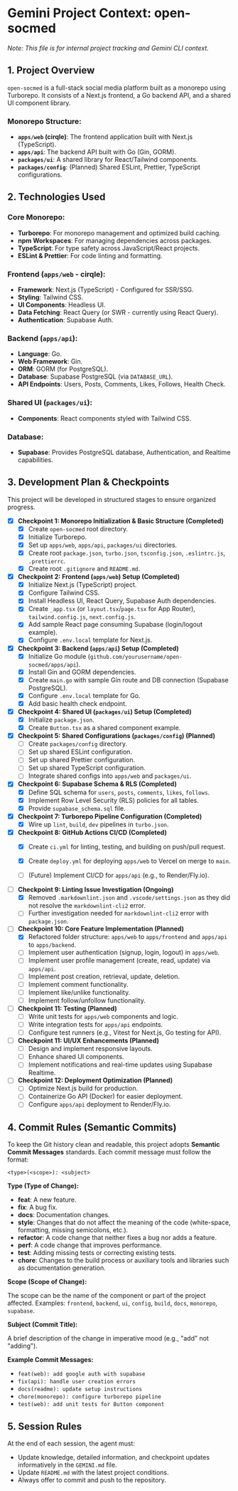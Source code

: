 # Gemini Project Context: open-socmed

*Note: This file is for internal project tracking and Gemini CLI context.*

## 1. Project Overview

`open-socmed` is a full-stack social media platform built as a monorepo using Turborepo. It consists of a Next.js frontend, a Go backend API, and a shared UI component library.

### Monorepo Structure:
- **`apps/web` (cirqle)**: The frontend application built with Next.js (TypeScript).
- **`apps/api`**: The backend API built with Go (Gin, GORM).
- **`packages/ui`**: A shared library for React/Tailwind components.
- **`packages/config`**: (Planned) Shared ESLint, Prettier, TypeScript configurations.

## 2. Technologies Used

### Core Monorepo:
- **Turborepo**: For monorepo management and optimized build caching.
- **npm Workspaces**: For managing dependencies across packages.
- **TypeScript**: For type safety across JavaScript/React projects.
- **ESLint & Prettier**: For code linting and formatting.

### Frontend (`apps/web` - cirqle):
- **Framework**: Next.js (TypeScript) - Configured for SSR/SSG.
- **Styling**: Tailwind CSS.
- **UI Components**: Headless UI.
- **Data Fetching**: React Query (or SWR - currently using React Query).
- **Authentication**: Supabase Auth.

### Backend (`apps/api`):
- **Language**: Go.
- **Web Framework**: Gin.
- **ORM**: GORM (for PostgreSQL).
- **Database**: Supabase PostgreSQL (via `DATABASE_URL`).
- **API Endpoints**: Users, Posts, Comments, Likes, Follows, Health Check.

### Shared UI (`packages/ui`):
- **Components**: React components styled with Tailwind CSS.

### Database:
- **Supabase**: Provides PostgreSQL database, Authentication, and Realtime capabilities.

## 3. Development Plan & Checkpoints

This project will be developed in structured stages to ensure organized progress.

* [x] **Checkpoint 1: Monorepo Initialization & Basic Structure (Completed)**
  * [x] Create `open-socmed` root directory.
  * [x] Initialize Turborepo.
  * [x] Set up `apps/web`, `apps/api`, `packages/ui` directories.
  * [x] Create root `package.json`, `turbo.json`, `tsconfig.json`, `.eslintrc.js`, `.prettierrc`.
  * [x] Create root `.gitignore` and `README.md`.

* [x] **Checkpoint 2: Frontend (`apps/web`) Setup (Completed)**
  * [x] Initialize Next.js (TypeScript) project.
  * [x] Configure Tailwind CSS.
  * [x] Install Headless UI, React Query, Supabase Auth dependencies.
  * [x] Create `_app.tsx` (or `layout.tsx`/`page.tsx` for App Router), `tailwind.config.js`, `next.config.js`.
  * [x] Add sample React page consuming Supabase (login/logout example).
  * [x] Configure `.env.local` template for Next.js.

* [x] **Checkpoint 3: Backend (`apps/api`) Setup (Completed)**
  * [x] Initialize Go module (`github.com/yourusername/open-socmed/apps/api`).
  * [x] Install Gin and GORM dependencies.
  * [x] Create `main.go` with sample Gin route and DB connection (Supabase PostgreSQL).
  * [x] Configure `.env.local` template for Go.
  * [x] Add basic health check endpoint.

* [x] **Checkpoint 4: Shared UI (`packages/ui`) Setup (Completed)**
  * [x] Initialize `package.json`.
  * [x] Create `Button.tsx` as a shared component example.

* [x] **Checkpoint 5: Shared Configurations (`packages/config`) (Planned)**
  * [ ] Create `packages/config` directory.
  * [ ] Set up shared ESLint configuration.
  * [ ] Set up shared Prettier configuration.
  * [ ] Set up shared TypeScript configuration.
  * [ ] Integrate shared configs into `apps/web` and `packages/ui`.

* [x] **Checkpoint 6: Supabase Schema & RLS (Completed)**
  * [x] Define SQL schema for `users`, `posts`, `comments`, `likes`, `follows`.
  * [x] Implement Row Level Security (RLS) policies for all tables.
  * [x] Provide `supabase_schema.sql` file.

* [x] **Checkpoint 7: Turborepo Pipeline Configuration (Completed)**
  * [x] Wire up `lint`, `build`, `dev` pipelines in `turbo.json`.

* [x] **Checkpoint 8: GitHub Actions CI/CD (Completed)**
  * [x] Create `ci.yml` for linting, testing, and building on push/pull request.
  * [x] Create `deploy.yml` for deploying `apps/web` to Vercel on merge to `main`.
  * [ ] (Future) Implement CI/CD for `apps/api` (e.g., to Render/Fly.io).


* [ ] **Checkpoint 9: Linting Issue Investigation (Ongoing)**
  * [x] Removed `.markdownlint.json` and `.vscode/settings.json` as they did not resolve the `markdownlint-cli2` error.
  * [ ] Further investigation needed for `markdownlint-cli2` error with `package.json`.
* [ ] **Checkpoint 10: Core Feature Implementation (Planned)**
  * [x] Refactored folder structure: `apps/web` to `apps/frontend` and `apps/api` to `apps/backend`.
  * [ ] Implement user authentication (signup, login, logout) in `apps/web`.
  * [ ] Implement user profile management (create, read, update) via `apps/api`.
  * [ ] Implement post creation, retrieval, update, deletion.
  * [ ] Implement comment functionality.
  * [ ] Implement like/unlike functionality.
  * [ ] Implement follow/unfollow functionality.

* [ ] **Checkpoint 11: Testing (Planned)**
  * [ ] Write unit tests for `apps/web` components and logic.
  * [ ] Write integration tests for `apps/api` endpoints.
  * [ ] Configure test runners (e.g., Vitest for Next.js, Go testing for API).

* [ ] **Checkpoint 11: UI/UX Enhancements (Planned)**
  * [ ] Design and implement responsive layouts.
  * [ ] Enhance shared UI components.
  * [ ] Implement notifications and real-time updates using Supabase Realtime.

* [ ] **Checkpoint 12: Deployment Optimization (Planned)**
  * [ ] Optimize Next.js build for production.
  * [ ] Containerize Go API (Docker) for easier deployment.
  * [ ] Configure `apps/api` deployment to Render/Fly.io.

## 4. Commit Rules (Semantic Commits)

To keep the Git history clean and readable, this project adopts **Semantic Commit Messages** standards. Each commit message must follow the format:

```
<type>(<scope>): <subject>
```

**Type (Type of Change):**

* **feat**: A new feature.
* **fix**: A bug fix.
* **docs**: Documentation changes.
* **style**: Changes that do not affect the meaning of the code (white-space, formatting, missing semicolons, etc.).
* **refactor**: A code change that neither fixes a bug nor adds a feature.
* **perf**: A code change that improves performance.
* **test**: Adding missing tests or correcting existing tests.
* **chore**: Changes to the build process or auxiliary tools and libraries such as documentation generation.

**Scope (Scope of Change):**

The scope can be the name of the component or part of the project affected. Examples: `frontend`, `backend`, `ui`, `config`, `build`, `docs`, `monorepo`, `supabase`.

**Subject (Commit Title):**

A brief description of the change in imperative mood (e.g., "add" not "adding").

**Example Commit Messages:**

* `feat(web): add google auth with supabase`
* `fix(api): handle user creation errors`
* `docs(readme): update setup instructions`
* `chore(monorepo): configure turborepo pipeline`
* `test(web): add unit tests for Button component`

## 5. Session Rules

At the end of each session, the agent must:

* Update knowledge, detailed information, and checkpoint updates informatively in the `GEMINI.md` file.
* Update `README.md` with the latest project conditions.
* Always offer to commit and push to the repository.
